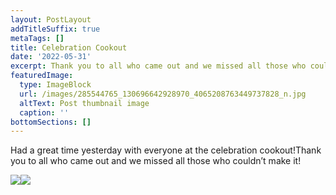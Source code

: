 ```yaml
---
layout: PostLayout
addTitleSuffix: true
metaTags: []
title: Celebration Cookout
date: '2022-05-31'
excerpt: Thank you to all who came out and we missed all those who couldn’t make it!
featuredImage:
  type: ImageBlock
  url: /images/285544765_130696642928970_4065208763449737828_n.jpg
  altText: Post thumbnail image
  caption: ''
bottomSections: []
---
```

Had a great time yesterday with everyone at the celebration cookout!Thank you to all who came out and we missed all those who couldn’t make it!



![](/images/285803752\_130696692928965\_4876662897049002115\_n.jpg)![](/images/285492923\_130696616262306\_3451177072178381179\_n.jpg)
